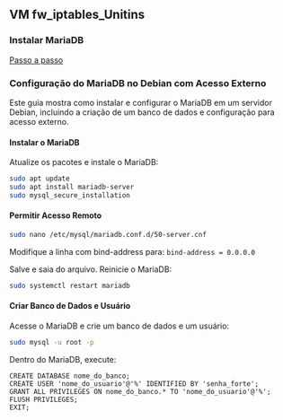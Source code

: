 ## VM fw_iptables_Unitins

### Instalar MariaDB

[Passo a passo](https://www.digitalocean.com/community/tutorials/how-to-install-mariadb-on-debian-11)

### Configuração do MariaDB no Debian com Acesso Externo

Este guia mostra como instalar e configurar o MariaDB em um servidor Debian, incluindo a criação de um banco de dados e configuração para acesso externo.

#### Instalar o MariaDB

Atualize os pacotes e instale o MariaDB:

```bash
sudo apt update
sudo apt install mariadb-server
sudo mysql_secure_installation
```
#### Permitir Acesso Remoto

```bash
sudo nano /etc/mysql/mariadb.conf.d/50-server.cnf
```

Modifique a linha com bind-address para:
`bind-address = 0.0.0.0`

Salve e saia do arquivo. Reinicie o MariaDB:
```bash
sudo systemctl restart mariadb
```

#### Criar Banco de Dados e Usuário
Acesse o MariaDB e crie um banco de dados e um usuário:
```bash
sudo mysql -u root -p
```

Dentro do MariaDB, execute:
```mariadb
CREATE DATABASE nome_do_banco;
CREATE USER 'nome_do_usuario'@'%' IDENTIFIED BY 'senha_forte';
GRANT ALL PRIVILEGES ON nome_do_banco.* TO 'nome_do_usuario'@'%';
FLUSH PRIVILEGES;
EXIT;
```